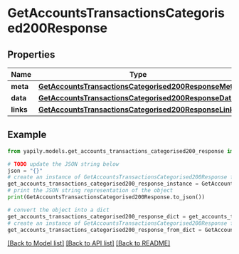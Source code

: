 # GetAccountsTransactionsCategorised200Response


## Properties

Name | Type | Description | Notes
------------ | ------------- | ------------- | -------------
**meta** | [**GetAccountsTransactionsCategorised200ResponseMeta**](GetAccountsTransactionsCategorised200ResponseMeta.md) |  | [optional] 
**data** | [**GetAccountsTransactionsCategorised200ResponseData**](GetAccountsTransactionsCategorised200ResponseData.md) |  | [optional] 
**links** | [**GetAccountsTransactionsCategorised200ResponseLinks**](GetAccountsTransactionsCategorised200ResponseLinks.md) |  | [optional] 

## Example

```python
from yapily.models.get_accounts_transactions_categorised200_response import GetAccountsTransactionsCategorised200Response

# TODO update the JSON string below
json = "{}"
# create an instance of GetAccountsTransactionsCategorised200Response from a JSON string
get_accounts_transactions_categorised200_response_instance = GetAccountsTransactionsCategorised200Response.from_json(json)
# print the JSON string representation of the object
print(GetAccountsTransactionsCategorised200Response.to_json())

# convert the object into a dict
get_accounts_transactions_categorised200_response_dict = get_accounts_transactions_categorised200_response_instance.to_dict()
# create an instance of GetAccountsTransactionsCategorised200Response from a dict
get_accounts_transactions_categorised200_response_from_dict = GetAccountsTransactionsCategorised200Response.from_dict(get_accounts_transactions_categorised200_response_dict)
```
[[Back to Model list]](../README.md#documentation-for-models) [[Back to API list]](../README.md#documentation-for-api-endpoints) [[Back to README]](../README.md)


